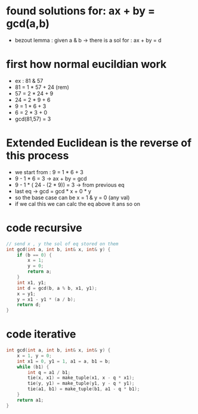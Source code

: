 # found solutions for: ax + by = gcd(a,b) 
- bezout lemma : given a & b -> there is a sol for : ax + by = d

# first how normal eucildian work
- ex : 81 & 57
- 81 = 1 * 57 + 24 (rem)
- 57 = 2 * 24 + 9
- 24 = 2 * 9 + 6
- 9 = 1 * 6 + 3
- 6 = 2 * 3 + 0
- gcd(81,57) = 3

# Extended Euclidean is the reverse of this process
- we start from : 9 = 1 * 6 + 3
- 9 - 1 * 6 = 3 -> ax + by = gcd
- 9 - 1 * ( 24 - (2 * 9)) = 3 -> from previous eq
- last eq -> gcd = gcd * x + 0 * y
- so the base case can be x = 1 & y = 0 (any val)
- if we cal this we can calc the eq above it ans so on

# code recursive

```cpp
// send x , y the sol of eq stored on them
int gcd(int a, int b, int& x, int& y) {
    if (b == 0) {
        x = 1;
        y = 0;
        return a;
    }
    int x1, y1;
    int d = gcd(b, a % b, x1, y1);
    x = y1;
    y = x1 - y1 * (a / b);
    return d;
}
```

# code iterative

```cpp
int gcd(int a, int b, int& x, int& y) {
    x = 1, y = 0;
    int x1 = 0, y1 = 1, a1 = a, b1 = b;
    while (b1) {
        int q = a1 / b1;
        tie(x, x1) = make_tuple(x1, x - q * x1);
        tie(y, y1) = make_tuple(y1, y - q * y1);
        tie(a1, b1) = make_tuple(b1, a1 - q * b1);
    }
    return a1;
}
```
